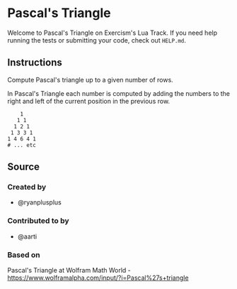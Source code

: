 # Pascal's Triangle

Welcome to Pascal's Triangle on Exercism's Lua Track.
If you need help running the tests or submitting your code, check out `HELP.md`.

## Instructions

Compute Pascal's triangle up to a given number of rows.

In Pascal's Triangle each number is computed by adding the numbers to the right and left of the current position in the previous row.

```text
    1
   1 1
  1 2 1
 1 3 3 1
1 4 6 4 1
# ... etc
```

## Source

### Created by

- @ryanplusplus

### Contributed to by

- @aarti

### Based on

Pascal's Triangle at Wolfram Math World - https://www.wolframalpha.com/input/?i=Pascal%27s+triangle